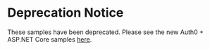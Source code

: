 # Deprecation Notice

These samples have been deprecated. Please see the new Auth0 + ASP.NET Core samples [here](https://github.com/auth0-samples/auth0-aspnetcore-sample).